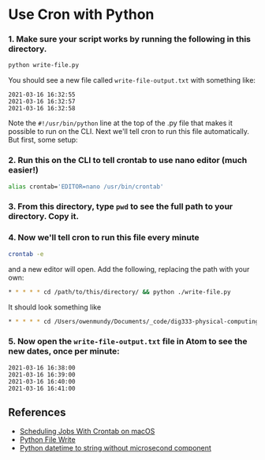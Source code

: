 
# Use Cron with Python



### 1. Make sure your script works by running the following in this directory.

```bash
python write-file.py
```
You should see a new file called `write-file-output.txt` with something like:

```
2021-03-16 16:32:55
2021-03-16 16:32:57
2021-03-16 16:32:58
```
Note the `#!/usr/bin/python` line at the top of the .py file that makes it possible to run on the CLI. Next we'll tell cron to run this file automatically. But first, some setup:



### 2. Run this on the CLI to tell crontab to use nano editor (much easier!)

```bash
alias crontab='EDITOR=nano /usr/bin/crontab'
```


### 3. From this directory, type `pwd` to see the full path to your directory. Copy it.



### 4. Now we'll tell cron to run this file every minute

```bash
crontab -e
```
and a new editor will open. Add the following, replacing the path with your own:

```bash
* * * * * cd /path/to/this/directory/ && python ./write-file.py
```
It should look something like

```bash
* * * * * cd /Users/owenmundy/Documents/_code/dig333-physical-computing/python/cron-examples/ && python ./write-file.py
```


### 5. Now open the `write-file-output.txt` file in Atom to see the new dates, once per minute:

```
2021-03-16 16:38:00
2021-03-16 16:39:00
2021-03-16 16:40:00
2021-03-16 16:41:00
```


## References

- [Scheduling Jobs With Crontab on macOS](https://betterprogramming.pub/https-medium-com-ratik96-scheduling-jobs-with-crontab-on-macos-add5a8b26c30)
- [Python File Write](https://www.w3schools.com/python/python_file_write.asp)
- [Python datetime to string without microsecond component](https://stackoverflow.com/questions/7999935/python-datetime-to-string-without-microsecond-component)
